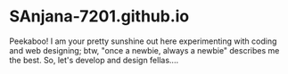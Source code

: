 # SAnjana-7201.github.io
Peekaboo! I am your pretty sunshine out here experimenting with coding and web designing; btw, "once a newbie, always a newbie" describes me the best. So, let's develop and design fellas....
